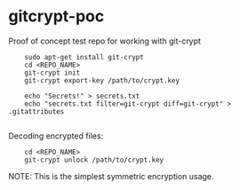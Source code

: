 # gitcrypt-poc
Proof of concept test repo for working with git-crypt

```
    sudo apt-get install git-crypt
    cd <REPO_NAME>
    git-crypt init
    git-crypt export-key /path/to/crypt.key
    
    echo "Secrets!" > secrets.txt
    echo "secrets.txt filter=git-crypt diff=git-crypt" > .gitattributes
    
```

Decoding encrypted files:
```
    cd <REPO_NAME>
    git-crypt unlock /path/to/crypt.key
```

NOTE: This is the simplest symmetric encryption usage.